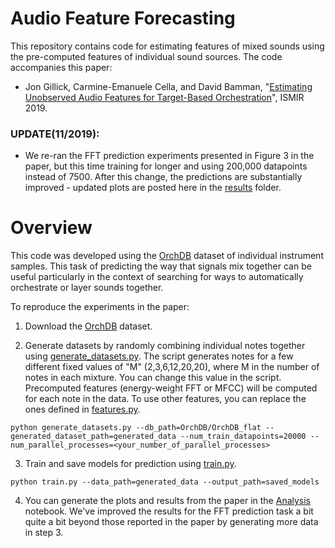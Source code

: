# Audio Feature Forecasting

This repository contains code for estimating features of mixed sounds using the pre-computed features of individual sound sources. The code accompanies this paper:
*  Jon Gillick, Carmine-Emanuele Cella, and David Bamman, "[Estimating Unobserved Audio Features for Target-Based Orchestration](http://archives.ismir.net/ismir2019/paper/000021.pdf)", ISMIR 2019. 

### UPDATE(11/2019):
* We re-ran the FFT prediction experiments presented in Figure 3 in the paper, but this time training for longer and using 200,000 datapoints instead of 7500. After this change, the predictions are substantially improved - updated plots are posted here in the [results](results) folder. 

# Overview

This code was developed using the [OrchDB](http://www.carminecella.com/orchidea#datasets) dataset of individual instrument samples.  This task of predicting the way that signals mix together can be useful particularly in the context of searching for ways to automatically orchestrate or layer sounds together.

To reproduce the experiments in the paper:

1. Download the [OrchDB](http://www.carminecella.com/orchidea#datasets) dataset.

2. Generate datasets by randomly combining individual notes together using [generate_datasets.py](src/generate_datasets.py). The script generates notes for a few different fixed values of "M" (2,3,6,12,20,20), where M in the number of notes in each mixture. You can change this value in the script. Precomputed features (energy-weight FFT or MFCC) will be computed for each note in the data. To use other features, you can replace the ones defined in [features.py](src/features.py).

`python generate_datasets.py --db_path=OrchDB/OrchDB_flat --generated_dataset_path=generated_data --num_train_datapoints=20000 --num_parallel_processes=<your_number_of_parallel_processes> `

3. Train and save models for prediction using [train.py](src/train.py).

`python train.py --data_path=generated_data --output_path=saved_models`

4. You can generate the plots and results from the paper in the [Analysis](src/Analysis.ipynb) notebook. We've improved the results for the FFT prediction task a bit quite a bit beyond those reported in the paper by generating more data in step 3.
